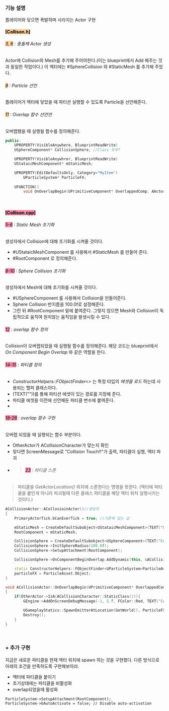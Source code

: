 
### 기능 설명
플레이어와 닿으면 폭발하며 사라지는 Actor 구현

#### <mark style="background: #FFB86CA6;">[Collison.h] </mark>
###### <mark style="background: #FFB86CA6;">3, 6</mark> : 충돌체 Actor 생성
Actor에 Collision와 Mesh를 추가해 주어야한다.(이는 blueprint에서 Add 해주는 것과 동일한 작업이다.) 이 액터에는 #SphereCollision 와 #StaticMesh 를 추가해 주었다.

###### <mark style="background: #FFB86CA6;">9</mark> : Particle 선언
플레이어가 액터에 닿았을 때 파티션 실행할 수 있도록 Particle을 선언해준다.

###### <mark style="background: #FFB86CA6;">11</mark> : Overlap 함수 선언언
오버랩됐을 때 실행될 함수를 정의해준다.

```c++ hl:3,6,9,11 title:'Collison.h'
public: 
	UPROPERTY(VisibleAnywhere, BlueprintReadWrite)
	USphereComponent* CollisionSphere; //Class 유무?

	UPROPERTY(VisibleAnywhrer, BlueprintReadWrite)
	UStataicMeshComponent* mStaticMesh;

	UPROPERTY(EditDefaultsOnly, Category="MyItem")
		UParticleSystem* ParticleFX;
		
	UFUNCTION()
		void OnOverlapBegin(UPrimitiveComponent* OverlappedComp, AActor* OtherActor, UPrimitiveComponent* OtherComp, int32 OtherBodyIndex, bool bFromSweep, const FHitResult& SweepResult);
```

<br>

#### <mark style="background: #FF5582A6;">[Collison.cpp]</mark>
###### <mark style="background: #FF5582A6;">5-6</mark> : Static Mesh 초기화
생성자에서 Collision에 대해 초기화를 시켜줄 것이다.
- #UStataicMeshComponent 를 사용해서 #StaticMesh 를 만들어 준다.
- #RootComponent 로 정의해준다.

###### <mark style="background: #FF5582A6;"> 8-10</mark> : Sphere Collision 초기화
생성자에서 Mesh에 대해 초기화를 시켜줄 것이다.
-  #USphereComponent 를 사용해서 Collision을 만들어준다.
- Sphere Collision 반지름을 100.0f로 설정해준다.
- 그런 뒤 #RootComponent 밑에 붙여준다. 그렇지 않으면 Mesh와 Collision이 독립적으로 움직여 원치않는 움직임을 발생시킬 수 있다.

###### <mark style="background: #FF5582A6;">12</mark> : overlap 함수 정의
Collision이 오버랩되었을 때 실행될 함수를 정의해준다.
해당 코드는 blueprint에서 _On Component Begin Overlap_ 와 같은 역할을 한다. 

###### <mark style="background: #FF5582A6;">14-15</mark> : 파티클 정의
- _ConstructorHelpers::FObjectFinder<>_ 는 특정 타입의 _에셋을 로드_ 하는데 사용되는 헬퍼 클래스이다.
- (TEXT(""))를 통해 파티션 에셋이 있는 경로를 지정해 준다.
- 파티클 에셋을 이전에 선언해둔 파티클 변수에 붙여준다.
- 
###### <mark style="background: #FF5582A6;">18-26</mark> : overlap 함수 구현
오버랩 되었을 때 실행되는 함수 부분이다.
-  OtherActor가 ACollisionCharacter가 맞는지 확인
- 맞다면 ScreenMessage로 "Collision Touch!!"가 출력, 파티클이 실행, 액터 파괴
- >###### <mark style="background: #FF5582A6;">23</mark> : 파티클 스폰
>  파티클을 _GetActorLocation()_ 위치에 스폰한다는 명령을 뜻한다. 
>  (액터에 파티클을 붙인게 아니라 파괴될때 다른 클래스 파티클을 해당 액터 위치 실행시키는 것이다.)

```c++ hl:23 title:'Collison.cpp'
ACollisionActor::ACollosioinActor()//생성자 
{
	PrimaryActorTick.bCanEverTick = true; //기존에 있는 값

	mStaticMesh = CreateDefaultSubobject<UStataicMeshComponent>(TEXT("Obj"));
	RootComponent = mStaticMesh;

	CollisionSphere = CreateDefaultSubobject<USphereComponent>(TEXT("CollisionSphere"));
	CollisionSphere->InitSphereRadius(100.0f);
	CollisionSphere->SetupAttachment(RootComponent);

	CollisionSphere->OnComponentBeginOverlap.AddDynamic(this, &ACollisionActor::OnOverlapBegin);

	static ConstructorHelpers::FObjectFinder<UParticleSystem>ParticleAsset(TEXT(""));
	particleFX = ParticleAsset.Object;
}

void ACollisionActor::OnOverlapBegin(UPrimitiveComponent* OverlappedComp, AActor* OtherActor, UPrimitiveComponent* OtherComp, int32 OtherBodyIndex, bool bFromSweep, const FHitResult& SweepResult)
{
	if(OtherActor->IsA(ACollisionCharacter::StaticClass())){
		GEngine->AddOnScreenDebugMessage(-1, 5.f, FColor::Red, TEXT("Collision Touch!!"))

		UGameplayStatics::SpawnEmitterAtLocation(GetWorld(), ParticleFX, GetActorLocation());
		Destroy();
	}
}
```

<br>

### + 추가 구현
지금은 새로운 파티클을 현재 액터 위치에 spawn 하는 것을 구현했다.
다른 방식으로 아래의 조건을 만족하도록 구현해보아라.
- 액터에 파티클을 붙이기
- 초기상태에는 파티클을 비활성화
-  overlap되었을때 활성화
```
ParticleSystem->SetupAttachment(RootComponent); 
ParticleSystem->bAutoActivate = false; // Disable auto-activation
```
